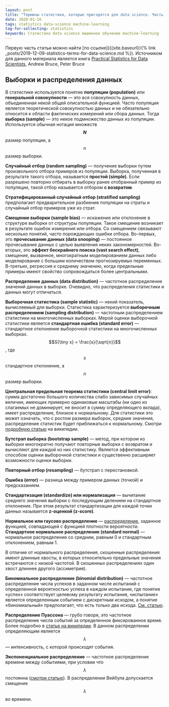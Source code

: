 ```yaml
---
layout: post
title: "Термины статистики, которые пригодятся для data science. Часть 2"
date: 2020-01-16
tags: statistics data-science machine-learning
tag-for-sollecting: statistics
keywords: Статистика data science машинное обучение machine-learning
---
```


Первую часть статьи можно найти [по ссылке]({{site.baseurl}}{% link _posts/2019-12-09-statistics-terms-for-data-science.md %}). Источником для данного материала является книга [Practical Statistics for Data Scientists](https://www.oreilly.com/library/view/practical-statistics-for/9781491952955/), Andrew Bruce, Peter Bruce

## Выборки и распределения данных

В статистике используется понятие **популяции (population)** или **генеральной совокупности** — это вся совокупность данных, объединенная некой общей описательной функцией. Часто популяция является теоретической совокупностью данных и не обязательно относится к области фактических измерений или сбора данных. Тогда **выборка (sample)** — это некое подмножество данных из популяции. Используется обычная нотация множеств  **$$N$$** размер популяции, а $$n$$ размер выборки.

**Случайный отбор (random sampling)** — получение выборки путем произвольного отбора примеров из популяции. Выборка, полученная в результате такого отбора, называется **простой (simple)**. Если разрешено повторно отбирать в выборку ранее отобранный пример из популяции, такой отбор называется отбором **с возвратом**.

**Стратифицированный случайный отбор (stratified sampling)** предполагает предварительное разбиение популяции на страты и случайный отбор примеров уже из страт.

**Смещение выборки (sample bias)** — искажение или отклонение в структуре выборки от структуры популяции. Такое смещение возникает в результате ошибок измерения или отбора. Со смещением связывают несколько понятий, часто порождающих ошибки отбора. Во-первых, это **прочесывание данных (data snooping)** — постоянное прочесывание данных с целью выявления неких закономерностей. Во-вторых, это **эффект бескрайнего поиска (vast search effect)**, смещение, вызванное, многократным моделированием данных либо моделирование с большим количеством прогнозируемых переменных. В-третьих, регрессия к среднему значению, когда предельные примеры имеют свойство сопровождаться более центральными.

**Распределение данных (data distribution)** — частотное распределение значений данных в выборке. Очевидно, что распределения статистики и данных могут отличаться.

**Выборочная статистика (sample statistic)** — некий показатель, вычисляемый для выборки. Статистика характеризуется **выборочным распределением (sampling distribution)** — частотным распределением статистики на многочисленных выборках. Мерой оценки выборочной статистики является **стандартная ошибка (standard error)** — стандартное отклонение выборочной статистики на многочисленных выборках. $$S{\tiny x} = \frac{s}{\sqrt{n}}$$, где $$s$$ стандартное отклонение, а $$n$$ размер выборки.

**Центральная предельная теорема статистики (central limit error)**: сумма достаточно большого количества слабо зависимых случайных величин, имеющих примерно одинаковые масштабы (ни одно из слагаемых не доминирует, не вносит в сумму определяющего вклада), имеет распределение, близкое к нормальному. Для статистики это может означать, что с ростом размера выборок, средние значения, распределение статистик будет приближаться к нормальному. Смотри [подробную статью](https://en.wikipedia.org/wiki/Central_limit_theorem) на википедии.

**Бутстрап выборка (bootstrap sample)** — метод, при котором из выборки многократно получают повторные выборки с возвратом и вычисляют для каждой из них статистику. Является эффективным способом оценки выборочной статистики и существенно расширяет возможности оценки выборки.

**Повторный отбор (resampling)** — бутстрап с перестановкой.

**Ошибка (error)** — разница между примером данных (точкой) и предсказанием.

**Стандартизация (standardize) или нормализация** — вычитание среднего значения выборки с последующим делением на стандартное отклонение. При этом результат стандартизации для каждой точки данных называется **z-оценкой (z-score)**.

**Нормальное или гаусово распределение** — [распределение](https://en.wikipedia.org/wiki/Normal_distribution), заданное функцией, совпадающей с функцией плотности вероятности. **Стандартное нормальное распределение (standard normal)** — нормальное распределение со средним, равным 0 и стандартным отклонением, равным 1.

В отличие от нормального распределения, скошенные распределения имеют длинные хвосты, в которых относительно предельные значения встречаются с низкой частотой. В скошенных распределениях один хвост длиннее другого (ассиметрия).

**Биномиальное распределение (binomial distribution)** — частотное распределение числа успехов в заданном числе испытаний с определенной вероятностью успеха в каждом испытании, где понятие «успех» соответствует целевому результату испытания, «испытание» является определенным событием с дискретным исходом, а понятие «биномиальный» предполагает, что есть только два исхода. [См. статью](https://en.wikipedia.org/wiki/Binomial_distribution).

**Распределение Пуассона** — грубо говоря, это частотное распределение числа событий за определенное фиксированное время. Более подробно в [статье на википедии](https://en.wikipedia.org/wiki/Poisson_distribution). В данном распределении определяющим является $$\lambda$$ — интенсивность, с которой происходят события.

**Экспоненциальное распределение** — частотное распределение времени между событиями, при условии что $$\lambda$$ постоянна ([смотри статью](https://en.wikipedia.org/wiki/Exponential_distribution)). В распределении Вейбула допускается смещение $$\lambda$$ во времени.
